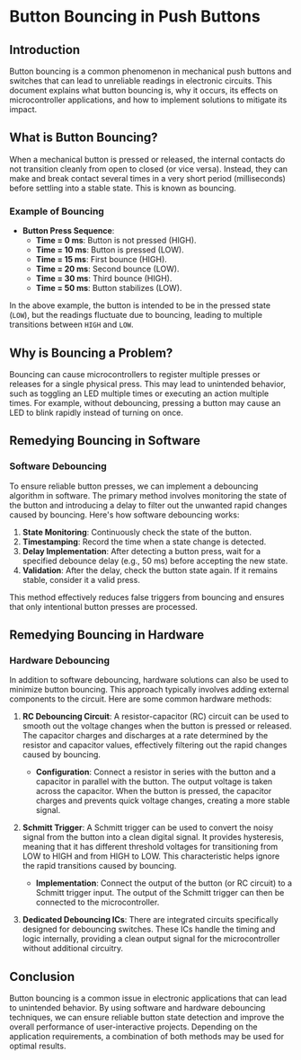 # Button Bouncing in Push Buttons

## Introduction
Button bouncing is a common phenomenon in mechanical push buttons and switches that can lead to unreliable readings in electronic circuits. This document explains what button bouncing is, why it occurs, its effects on microcontroller applications, and how to implement solutions to mitigate its impact.

## What is Button Bouncing?
When a mechanical button is pressed or released, the internal contacts do not transition cleanly from open to closed (or vice versa). Instead, they can make and break contact several times in a very short period (milliseconds) before settling into a stable state. This is known as bouncing.

### Example of Bouncing
- **Button Press Sequence**:
  - **Time = 0 ms**: Button is not pressed (HIGH).
  - **Time = 10 ms**: Button is pressed (LOW).
  - **Time = 15 ms**: First bounce (HIGH).
  - **Time = 20 ms**: Second bounce (LOW).
  - **Time = 30 ms**: Third bounce (HIGH).
  - **Time = 50 ms**: Button stabilizes (LOW).

In the above example, the button is intended to be in the pressed state (`LOW`), but the readings fluctuate due to bouncing, leading to multiple transitions between `HIGH` and `LOW`.

## Why is Bouncing a Problem?
Bouncing can cause microcontrollers to register multiple presses or releases for a single physical press. This may lead to unintended behavior, such as toggling an LED multiple times or executing an action multiple times. For example, without debouncing, pressing a button may cause an LED to blink rapidly instead of turning on once.

## Remedying Bouncing in Software

### Software Debouncing
To ensure reliable button presses, we can implement a debouncing algorithm in software. The primary method involves monitoring the state of the button and introducing a delay to filter out the unwanted rapid changes caused by bouncing. Here's how software debouncing works:

1. **State Monitoring**: Continuously check the state of the button.
2. **Timestamping**: Record the time when a state change is detected.
3. **Delay Implementation**: After detecting a button press, wait for a specified debounce delay (e.g., 50 ms) before accepting the new state.
4. **Validation**: After the delay, check the button state again. If it remains stable, consider it a valid press.

This method effectively reduces false triggers from bouncing and ensures that only intentional button presses are processed.

## Remedying Bouncing in Hardware

### Hardware Debouncing
In addition to software debouncing, hardware solutions can also be used to minimize button bouncing. This approach typically involves adding external components to the circuit. Here are some common hardware methods:

1. **RC Debouncing Circuit**: A resistor-capacitor (RC) circuit can be used to smooth out the voltage changes when the button is pressed or released. The capacitor charges and discharges at a rate determined by the resistor and capacitor values, effectively filtering out the rapid changes caused by bouncing.

   - **Configuration**: Connect a resistor in series with the button and a capacitor in parallel with the button. The output voltage is taken across the capacitor. When the button is pressed, the capacitor charges and prevents quick voltage changes, creating a more stable signal.

2. **Schmitt Trigger**: A Schmitt trigger can be used to convert the noisy signal from the button into a clean digital signal. It provides hysteresis, meaning that it has different threshold voltages for transitioning from LOW to HIGH and from HIGH to LOW. This characteristic helps ignore the rapid transitions caused by bouncing.

   - **Implementation**: Connect the output of the button (or RC circuit) to a Schmitt trigger input. The output of the Schmitt trigger can then be connected to the microcontroller.

3. **Dedicated Debouncing ICs**: There are integrated circuits specifically designed for debouncing switches. These ICs handle the timing and logic internally, providing a clean output signal for the microcontroller without additional circuitry.

## Conclusion
Button bouncing is a common issue in electronic applications that can lead to unintended behavior. By using software and hardware debouncing techniques, we can ensure reliable button state detection and improve the overall performance of user-interactive projects. Depending on the application requirements, a combination of both methods may be used for optimal results.

